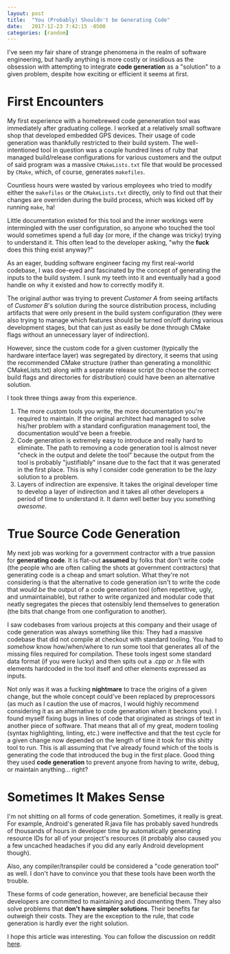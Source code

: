 ```yaml
---
layout: post
title:  "You (Probably) Shouldn't be Generating Code"
date:   2017-12-23 7:42:15 -0500
categories: [random]
---
```


I've seen my fair share of strange phenomena in the realm of software engineering, but hardly
anything is more costly or insidious as the obsession with attempting to integrate **code
generation** as a "solution" to a given problem, despite how exciting or efficient it seems at
first.

# First Encounters

My first experience with a homebrewed code geneneration tool was immediately after graduating
college. I worked at a relatively small software shop that developed embedded GPS devices. Their
usage of code generation was thankfully restricted to their build system. The well-intentioned
tool in question was a couple hundred lines of ruby that managed build/release configurations for
various customers and the output of said program was a massive `CMakeLists.txt` file that would be
processed by `CMake`, which, of course, generates `makefiles`.

Countless hours were wasted by various employees who tried to modify either the `makefiles` or the
`CMakeLists.txt` directly, only to find out that their changes are overriden during the build
process, which was kicked off by running `make`, ha!

Little documentation existed for this tool and the inner workings were intermingled with
the user configuration, so anyone who touched the tool would sometimes spend a full day (or more,
if the change was tricky) trying to understand it. This often lead to the developer asking, "why
the **fuck** does this thing exist anyway?"

As an eager, budding software engineer facing my first real-world codebase, I was doe-eyed and
fascinated by the concept of generating the inputs to the build system. I sunk my teeth into it
and eventually had a good handle on why it existed and how to correctly modify it.

The original author was trying to prevent *Customer A* from seeing artifacts of *Customer B*'s
solution during the source distribution process, including artifacts that were only present in the
build system configuration (they were also trying to manage which features should be turned on/off
during various development stages, but that can just as easily be done through CMake flags without
an unnecessary layer of indirection).

However, since the custom code for a given customer (typically the hardware interface layer) was
segregated by directory, it seems that using the recommended CMake structure (rather than
generating a monolithic CMakeLists.txt) along with a separate release script (to choose the
correct build flags and directories for distribution) could have been an alternative solution.

I took three things away from this experience.

1. The more custom tools you write, the more documentation you're required to maintain. If the
original architect had managed to solve his/her problem with a standard configuration management
tool, the documentation would've been a freebie.
2. Code generation is extremely easy to introduce and really hard to eliminate. The path to
removing a code generation tool is almost never "check in the output and delete the tool" because
the output from the tool is probably "justifiably" insane due to the fact that it was generated in
the first place. This is why I consider code generation to be the *lazy* solution to a problem.
3. Layers of indirection are expensive. It takes the original developer time to develop a layer of
indirection and it takes all other developers a period of time to understand it. It damn well
better buy you something *awesome*.

# True Source Code Generation

My next job was working for a government contractor with a true passion for **generating code**.
It is flat-out **assumed** by folks that don't write code (the people who are often calling the
shots at government contractors) that generating code is a cheap and smart solution. What they're
not considering is that the alternative to code generation isn't to write the code that *would be*
the output of a code generation tool (often repetitive, ugly, and unmaintainable), but rather to
write organized and modular code that neatly segregates the pieces that ostensibly lend themselves
to generation (the bits that change from one configuration to another).

I saw codebases from various projects at this company and their usage of code generation was
always something like this: They had a massive codebase that did not compile at checkout with
standard tooling. You had to *somehow* know how/when/where to run some tool that generates all of
the missing files required for compilation. These tools ingest some standard data format (if you
were lucky) and then spits out a .cpp or .h file with elements hardcoded in the tool itself and
other elements expressed as inputs.

Not only was it was a fucking **nightmare** to trace the origins of a given change, but the whole
concept could've been replaced by preprocessors (as much as I caution the use of macros, I would
highly recommend considering it as an alternative to code generation when it beckons you). I found
myself fixing bugs in lines of code that originated as strings of text in another piece of
software. That means that all of my great, modern tooling (syntax highlighting, linting, etc.)
were ineffective and that the test cycle for a given change now depended on the length of time it
took for this shitty tool to run. This is all assuming that I've already found which of the tools
is generating the code that introduced the bug in the first place. Good thing they used **code
generation** to prevent anyone from having to write, debug, or maintain anything... right?

# Sometimes It Makes Sense

I'm not shitting on all forms of code generation. Sometimes, it really is great. For example,
Android's generated R.java file has probably saved hundreds of thousands of hours in developer
time by automatically generating resource IDs for all of your project's resources (it probably
also caused you a few uncached headaches if you did any early Android development though).

Also, any compiler/transpiler could be considered a "code generation tool" as well. I don't have
to convince you that these tools have been worth the trouble.

These forms of code generation, however, are beneficial because their developers are committed to
maintaining and documenting them. They also solve problems that **don't have simpler solutions**.
Their benefits far outweigh their costs. They are the exception to the rule, that code generation
is hardly ever the right solution.

I hope this article was interesting. You can follow the discussion on reddit
[here]().
